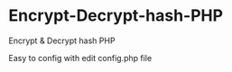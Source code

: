 # Encrypt-Decrypt-hash-PHP
Encrypt &amp; Decrypt hash PHP

Easy to config with edit config.php file
